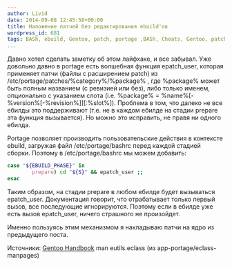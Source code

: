 ```yaml
---
author: Livid
date: 2014-09-08 12:45:58+00:00
title: Наложение патчей без редактирования ebuild'ов
wordpress_id: 681
tags: BASh, ebuild, Gentoo, patch, portage ,BASh, Cheats, Gentoo, patch
...
```


Давно хотел сделать заметку об этом лайфхаке, и все забывал. Уже
довольно давно в portage есть волшебная функция epatch\_user, которая
применяет патчи (файлы с расширением patch) из
/etc/portage/patches/%category%/%package% , где %package% может быть
полным названием (с ревизией или без), либо только именем, опционально с
указанием слота (i.e. %package% =
%name%[-%version%[-%revision%]][:%slot%]). Проблема в том, что далеко не
все ебилды это поддерживают (т.е. не в каждом ебилде на стадии prepare
эта функция вызывается). Но можно это исправить, не правя ни одного
ебилда.

<!--more-->


Portage позволяет производить пользовательские действия в контексте
ebuild, загружая файл /etc/portage/bashrc перед каждой стадией сборки.
Поэтому в /etc/portage/bashrc мы можем добавить:

```bash
case "${EBUILD_PHASE}" in
        prepare) cd "${S}" && epatch_user ;;
esac
```


Таким образом, на стадии prepare в любом ебилде будет вызываться
epatch\_user. Документация говорит, что отрабатывает только первый
вызов, все последующие игнорируются. Поэтому если в ебилде уже есть
вызов epatch\_user, ничего страшного не произойдет.

Именно пользуясь этим механизмом я накладываю патчи на ядро из
предыдущего поста.

Источники:
[Gentoo
Handbook](https://www.gentoo.org/doc/ru/handbook/handbook-amd64.xml?part=3&chap=6)
man eutils.eclass (из app-portage/eclass-manpages)
